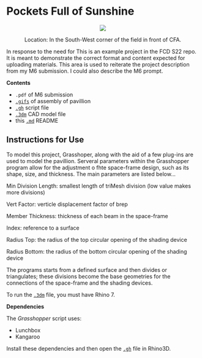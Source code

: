 # Pockets Full of Sunshine

<p align="center">
    <img src="https://user-images.githubusercontent.com/23065167/163903918-9d8c0cf8-3e32-4224-be9a-24e77a0e0f5f.png" />
    <p align="center">Location: In the South-West corner of the field in front of CFA. </p>
</p>

In response to the need for 
This is an example project in the FCD S22 repo. It is meant to demonstrate the correct format and content expected for uploading materials. This area is used to reiterate the project description from my M6 submission. I could also describe the M6 prompt. 

**Contents**

- `.pdf` of M6 submission
- [`.gifs`](https://drive.google.com/file/d/1xtq6UDDhdwftuJCevF2du4K4EWiN7Viy/view?usp=sharing) of assembly of pavillion
- [`.gh`](https://drive.google.com/file/d/1xRKs4cQALHKaU2EkoSQzO58Y2_immf2R/view?usp=sharing) script file
- [`.3dm`](https://drive.google.com/file/d/1xGP8pP1VEcUayYtYQko_7h4uINvXKOhH/view?usp=sharing) CAD model file
- this [`.md`](https://github.com/l00sed/FCD-S22-62275/tree/main/Emily_Eesha) README

## Instructions for Use

To model this project, Grasshoper, along with the aid of a few plug-ins are used to model the pavillion. Serveral parameters within the Grasshopper program allow for the adjustment o fhte space-frame design, such as its shape, size, and thickness. The main parameters are listed below...

  Min Division Length: smallest length of triMesh division (low value makes more divisions)

  Vert Factor: verticle displacement factor of brep

  Member Thickness: thickness of each beam in the space-frame

  Index: reference to a surface 

  Radius Top: the radius of the top circular opening of the shading device

  Radius Bottom: the radius of the bottom circular opening of the shading device

The programs starts from a defined surface and then divides or triangulates; these divisions become the base geometries for the connections of the space-frame and the shading devices. 

To run the [`.3dm`](https://drive.google.com/file/d/1xGP8pP1VEcUayYtYQko_7h4uINvXKOhH/view?usp=sharing) file, you must have Rhino 7.

**Dependencies**

The _Grasshopper_ script uses:
  - Lunchbox
  - Kangaroo
 
Install these dependencies and then open the [`.gh`](https://drive.google.com/file/d/1xRKs4cQALHKaU2EkoSQzO58Y2_immf2R/view?usp=sharing) file in Rhino3D. 

